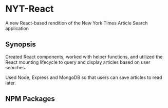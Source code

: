 # NYT-React
A new React-based rendition of the New York Times Article Search application

## Synopsis
Created React components, worked with helper functions, and utilized the React mounting lifecycle to query and display articles based on user searches.

Used Node, Express and MongoDB so that users can save articles to read later.

## NPM Packages


